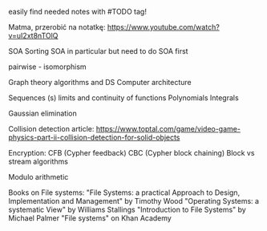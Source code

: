 easily find needed notes with #TODO tag!

Matma, przerobić na notatkę:
https://www.youtube.com/watch?v=uI2xt8nTOlQ

SOA
	Sorting SOA in particular but need to do SOA first

pairwise - isomorphism

Graph theory
algorithms and DS
Computer architecture

Sequences (s)
limits and continuity of functions
Polynomials
Integrals

Gaussian elimination

Collision detection article:
https://www.toptal.com/game/video-game-physics-part-ii-collision-detection-for-solid-objects

Encryption:
CFB (Cypher feedback)
CBC (Cypher block chaining)
Block vs stream algorithms

Modulo arithmetic

Books on File systems:
"File Systems: a practical Approach to Design, Implementation and Management" by Timothy Wood
"Operating Systems: a systematic View" by Williams Stallings
"Introduction to File Systems" by Michael Palmer
"File systems" on Khan Academy

